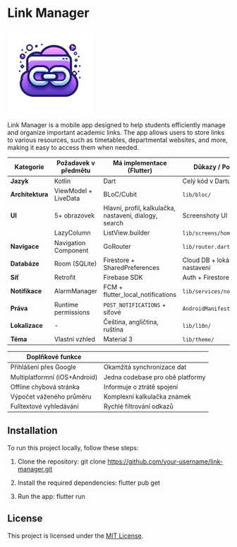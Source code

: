 # Link Manager

![app](assets/images/logo.png)

Link Manager is a mobile app designed to help students efficiently manage and organize important academic links. The app allows users to store links to various resources, such as timetables, departmental websites, and more, making it easy to access them when needed.

| Kategorie           | Požadavek v předmětu       | Má implementace (Flutter)       | Důkazy / Poznámky                  |
|---------------------|---------------------------|--------------------------------|-----------------------------------|
| **Jazyk**          | Kotlin                   | Dart                           | Celý kód v Dartu                 |
| **Architektura**   | ViewModel + LiveData     | BLoC/Cubit                     | `lib/bloc/`                      |
| **UI**             | 5+ obrazovek             | Hlavní, profil, kalkulačka, nastavení, dialogy, search | Screenshoty UI |
|                    | LazyColumn               | ListView.builder               | `lib/screens/home.dart`          |
| **Navigace**       | Navigation Component     | GoRouter                       | `lib/router.dart`               |
| **Databáze**       | Room (SQLite)            | Firestore + SharedPreferences  | Cloud DB + lokální nastavení     |
| **Síť**            | Retrofit                 | Firebase SDK                   | Auth + Firestore                |
| **Notifikace**     | AlarmManager             | FCM + flutter_local_notifications | `lib/services/notifier.dart`   |
| **Práva**          | Runtime permissions      | `POST_NOTIFICATIONS` + síťové  | `AndroidManifest.xml`           |
| **Lokalizace**     | -                        | Čeština, angličtina, ruština   | `lib/l10n/`                     |
| **Téma**           | Vlastní vzhled           | Material 3                     | `lib/theme/`                     |

| **Doplňkové funkce**            |                                  |
|---------------------------------|----------------------------------|
| Přihlášení přes Google         | Okamžitá synchronizace dat       |
| Multiplatformní (iOS+Android)  | Jedna codebase pro obě platformy |
| Offline chybová stránka        | Informuje o ztrátě spojení       |
| Výpočet váženého průměru       | Komplexní kalkulačka známek      |
| Fulltextové vyhledávání        | Rychlé filtrování odkazů         |
## Installation

To run this project locally, follow these steps:

1. Clone the repository:
   git clone https://github.com/your-username/link-manager.git

2. Install the required dependencies:
   flutter pub get

3. Run the app:
   flutter run

## License

This project is licensed under the [MIT License](LICENSE).
